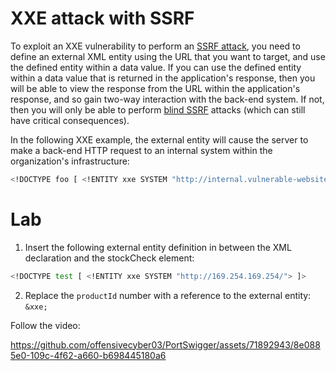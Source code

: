 # XXE attack with SSRF
To exploit an XXE vulnerability to perform an [SSRF attack](https://portswigger.net/web-security/ssrf), you need to define an external XML entity using the URL that you want to target, and use the defined entity within a data value.
If you can use the defined entity within a data value that is returned in the application's response, then you will be able to view the response from the URL within the application's response, and so gain two-way interaction with the back-end system. If not, then you will only be able to perform [blind SSRF](https://portswigger.net/web-security/ssrf/blind) attacks (which can still have critical consequences).

In the following XXE example, the external entity will cause the server to make a back-end HTTP request to an internal system within the organization's infrastructure:
```bash
<!DOCTYPE foo [ <!ENTITY xxe SYSTEM "http://internal.vulnerable-website.com/"> ]>
```
# Lab
1) Insert the following external entity definition in between the XML declaration and the stockCheck element:
```bash
<!DOCTYPE test [ <!ENTITY xxe SYSTEM "http://169.254.169.254/"> ]>
```
2) Replace the `productId` number with a reference to the external entity: `&xxe;`

Follow the video:

https://github.com/offensivecyber03/PortSwigger/assets/71892943/8e0885e0-109c-4f62-a660-b698445180a6

